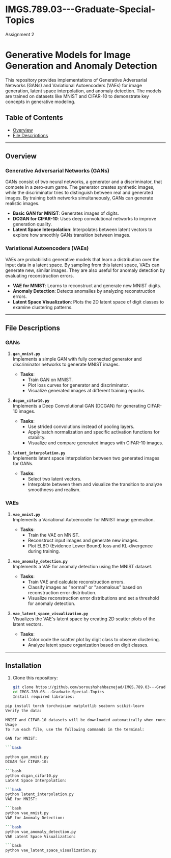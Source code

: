 # IMGS.789.03---Graduate-Special-Topics
Assignment 2
# Generative Models for Image Generation and Anomaly Detection

This repository provides implementations of Generative Adversarial Networks (GANs) and Variational Autoencoders (VAEs) for image generation, latent space interpolation, and anomaly detection. The models are trained on datasets like MNIST and CIFAR-10 to demonstrate key concepts in generative modeling.

## Table of Contents

- [Overview](#overview)
- [File Descriptions](#file-descriptions)


---

## Overview

### Generative Adversarial Networks (GANs)

GANs consist of two neural networks, a generator and a discriminator, that compete in a zero-sum game. The generator creates synthetic images, while the discriminator tries to distinguish between real and generated images. By training both networks simultaneously, GANs can generate realistic images.

- **Basic GAN for MNIST**: Generates images of digits.
- **DCGAN for CIFAR-10**: Uses deep convolutional networks to improve generation quality.
- **Latent Space Interpolation**: Interpolates between latent vectors to explore how smoothly GANs transition between images.

### Variational Autoencoders (VAEs)

VAEs are probabilistic generative models that learn a distribution over the input data in a latent space. By sampling from this latent space, VAEs can generate new, similar images. They are also useful for anomaly detection by evaluating reconstruction errors.

- **VAE for MNIST**: Learns to reconstruct and generate new MNIST digits.
- **Anomaly Detection**: Detects anomalies by analyzing reconstruction errors.
- **Latent Space Visualization**: Plots the 2D latent space of digit classes to examine clustering patterns.

---

## File Descriptions

### GANs

1. **`gan_mnist.py`**  
   Implements a simple GAN with fully connected generator and discriminator networks to generate MNIST images.
   - **Tasks**:
     - Train GAN on MNIST.
     - Plot loss curves for generator and discriminator.
     - Visualize generated images at different training epochs.

2. **`dcgan_cifar10.py`**  
   Implements a Deep Convolutional GAN (DCGAN) for generating CIFAR-10 images.
   - **Tasks**:
     - Use strided convolutions instead of pooling layers.
     - Apply batch normalization and specific activation functions for stability.
     - Visualize and compare generated images with CIFAR-10 images.

3. **`latent_interpolation.py`**  
   Implements latent space interpolation between two generated images for GANs.
   - **Tasks**:
     - Select two latent vectors.
     - Interpolate between them and visualize the transition to analyze smoothness and realism.

### VAEs

1. **`vae_mnist.py`**  
   Implements a Variational Autoencoder for MNIST image generation.
   - **Tasks**:
     - Train the VAE on MNIST.
     - Reconstruct input images and generate new images.
     - Plot ELBO (Evidence Lower Bound) loss and KL-divergence during training.

2. **`vae_anomaly_detection.py`**  
   Implements a VAE for anomaly detection using the MNIST dataset.
   - **Tasks**:
     - Train VAE and calculate reconstruction errors.
     - Classify images as "normal" or "anomalous" based on reconstruction error distribution.
     - Visualize reconstruction error distributions and set a threshold for anomaly detection.

3. **`vae_latent_space_visualization.py`**  
   Visualizes the VAE's latent space by creating 2D scatter plots of the latent vectors.
   - **Tasks**:
     - Color code the scatter plot by digit class to observe clustering.
     - Analyze latent space organization based on digit classes.

---

## Installation

1. Clone this repository:
   ```bash
   git clone https://github.com/soroushshahbaznejad/IMGS.789.03---Graduate-Special-Topics.git
   cd IMGS.789.03---Graduate-Special-Topics
   Install required libraries:

```bash
pip install torch torchvision matplotlib seaborn scikit-learn
Verify the data:

MNIST and CIFAR-10 datasets will be downloaded automatically when running the scripts.
Usage
To run each file, use the following commands in the terminal:

GAN for MNIST:

```bash

python gan_mnist.py
DCGAN for CIFAR-10:

```bash
python dcgan_cifar10.py
Latent Space Interpolation:

```bash
python latent_interpolation.py
VAE for MNIST:

```bash
python vae_mnist.py
VAE for Anomaly Detection:

```bash
python vae_anomaly_detection.py
VAE Latent Space Visualization:

```bash
python vae_latent_space_visualization.py

